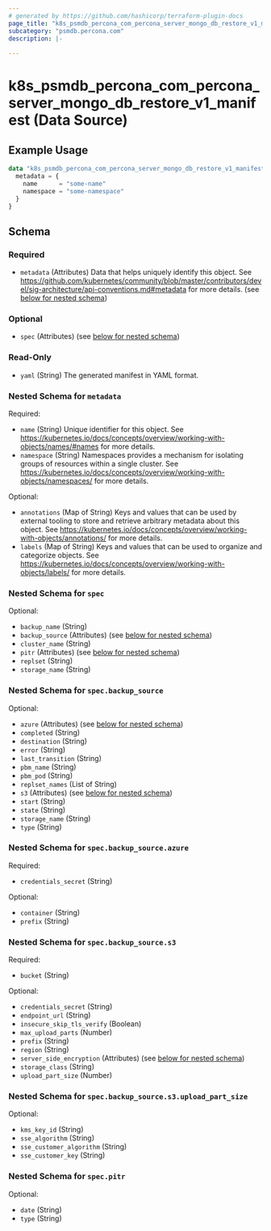 ```yaml
---
# generated by https://github.com/hashicorp/terraform-plugin-docs
page_title: "k8s_psmdb_percona_com_percona_server_mongo_db_restore_v1_manifest Data Source - terraform-provider-k8s"
subcategory: "psmdb.percona.com"
description: |-
  
---
```


# k8s_psmdb_percona_com_percona_server_mongo_db_restore_v1_manifest (Data Source)



## Example Usage

```terraform
data "k8s_psmdb_percona_com_percona_server_mongo_db_restore_v1_manifest" "example" {
  metadata = {
    name      = "some-name"
    namespace = "some-namespace"
  }
}
```

<!-- schema generated by tfplugindocs -->
## Schema

### Required

- `metadata` (Attributes) Data that helps uniquely identify this object. See https://github.com/kubernetes/community/blob/master/contributors/devel/sig-architecture/api-conventions.md#metadata for more details. (see [below for nested schema](#nestedatt--metadata))

### Optional

- `spec` (Attributes) (see [below for nested schema](#nestedatt--spec))

### Read-Only

- `yaml` (String) The generated manifest in YAML format.

<a id="nestedatt--metadata"></a>
### Nested Schema for `metadata`

Required:

- `name` (String) Unique identifier for this object. See https://kubernetes.io/docs/concepts/overview/working-with-objects/names/#names for more details.
- `namespace` (String) Namespaces provides a mechanism for isolating groups of resources within a single cluster. See https://kubernetes.io/docs/concepts/overview/working-with-objects/namespaces/ for more details.

Optional:

- `annotations` (Map of String) Keys and values that can be used by external tooling to store and retrieve arbitrary metadata about this object. See https://kubernetes.io/docs/concepts/overview/working-with-objects/annotations/ for more details.
- `labels` (Map of String) Keys and values that can be used to organize and categorize objects. See https://kubernetes.io/docs/concepts/overview/working-with-objects/labels/ for more details.


<a id="nestedatt--spec"></a>
### Nested Schema for `spec`

Optional:

- `backup_name` (String)
- `backup_source` (Attributes) (see [below for nested schema](#nestedatt--spec--backup_source))
- `cluster_name` (String)
- `pitr` (Attributes) (see [below for nested schema](#nestedatt--spec--pitr))
- `replset` (String)
- `storage_name` (String)

<a id="nestedatt--spec--backup_source"></a>
### Nested Schema for `spec.backup_source`

Optional:

- `azure` (Attributes) (see [below for nested schema](#nestedatt--spec--backup_source--azure))
- `completed` (String)
- `destination` (String)
- `error` (String)
- `last_transition` (String)
- `pbm_name` (String)
- `pbm_pod` (String)
- `replset_names` (List of String)
- `s3` (Attributes) (see [below for nested schema](#nestedatt--spec--backup_source--s3))
- `start` (String)
- `state` (String)
- `storage_name` (String)
- `type` (String)

<a id="nestedatt--spec--backup_source--azure"></a>
### Nested Schema for `spec.backup_source.azure`

Required:

- `credentials_secret` (String)

Optional:

- `container` (String)
- `prefix` (String)


<a id="nestedatt--spec--backup_source--s3"></a>
### Nested Schema for `spec.backup_source.s3`

Required:

- `bucket` (String)

Optional:

- `credentials_secret` (String)
- `endpoint_url` (String)
- `insecure_skip_tls_verify` (Boolean)
- `max_upload_parts` (Number)
- `prefix` (String)
- `region` (String)
- `server_side_encryption` (Attributes) (see [below for nested schema](#nestedatt--spec--backup_source--s3--server_side_encryption))
- `storage_class` (String)
- `upload_part_size` (Number)

<a id="nestedatt--spec--backup_source--s3--server_side_encryption"></a>
### Nested Schema for `spec.backup_source.s3.upload_part_size`

Optional:

- `kms_key_id` (String)
- `sse_algorithm` (String)
- `sse_customer_algorithm` (String)
- `sse_customer_key` (String)




<a id="nestedatt--spec--pitr"></a>
### Nested Schema for `spec.pitr`

Optional:

- `date` (String)
- `type` (String)
